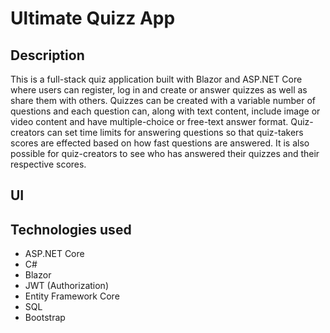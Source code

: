 # Ultimate Quizz App

## Description

This is a full-stack quiz application built with Blazor and ASP.NET Core where users can register, log in and create or answer quizzes as well as share them with others. Quizzes can be created with a variable number of questions and each question can, along with text content, include image or video content and have multiple-choice or free-text answer format. Quiz-creators can set time limits for answering questions so that quiz-takers scores are effected based on how fast questions are answered. It is also possible for quiz-creators to see who has answered their quizzes and their respective scores. 

## UI



## Technologies used

 - ASP.NET Core
 - C#
 - Blazor 
 - JWT (Authorization)
 - Entity Framework Core
 - SQL 
 - Bootstrap


